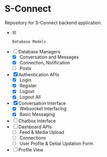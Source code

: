 # S-Connect

Repository for S-Connect backend application.

- [x]     Database Models
- [ ] Database Managers
  - [x] Conversation and Messages
  - [x] Connection, Notification
  - [ ] Posts
- [x] Authentication APIs
  - [x] Login
  - [x] Register
  - [x] Logout
  - [x] Logout All
- [x] Conversation Interface
  - [x] Websocket Interfacing
  - [x] Basic Messaging
- [ ] Chatbox Interface
- [ ] Dashboard APIs
  - [ ] Feed & Media Upload
  - [ ] Connections
  - [ ] User Profile & Detial Updation Form
- [ ] Profile View

